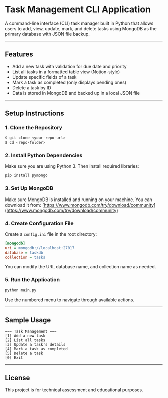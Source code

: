 # Task Management CLI Application

A command-line interface (CLI) task manager built in Python that allows users to add, view, update, mark, and delete tasks using MongoDB as the primary database with JSON file backup.

---

## Features

* Add a new task with validation for due date and priority
* List all tasks in a formatted table view (Notion-style)
* Update specific fields of a task
* Mark a task as completed (only displays pending ones)
* Delete a task by ID
* Data is stored in MongoDB and backed up in a local JSON file

---

## Setup Instructions

### 1. Clone the Repository

```bash
$ git clone <your-repo-url>
$ cd <repo-folder>
```

### 2. Install Python Dependencies

Make sure you are using Python 3. Then install required libraries:

```bash
pip install pymongo
```

### 3. Set Up MongoDB

Make sure MongoDB is installed and running on your machine. You can download it from: [https://www.mongodb.com/try/download/community](https://www.mongodb.com/try/download/community)

### 4. Create Configuration File

Create a `config.ini` file in the root directory:

```ini
[mongodb]
uri = mongodb://localhost:27017
database = taskdb
collection = tasks
```

You can modify the URI, database name, and collection name as needed.

### 5. Run the Application

```bash
python main.py
```

Use the numbered menu to navigate through available actions.

---

## Sample Usage

```
=== Task Management ===
[1] Add a new task
[2] List all tasks
[3] Update a task's details
[4] Mark a task as completed
[5] Delete a task
[0] Exit
```

---

## License

This project is for technical assessment and educational purposes.

